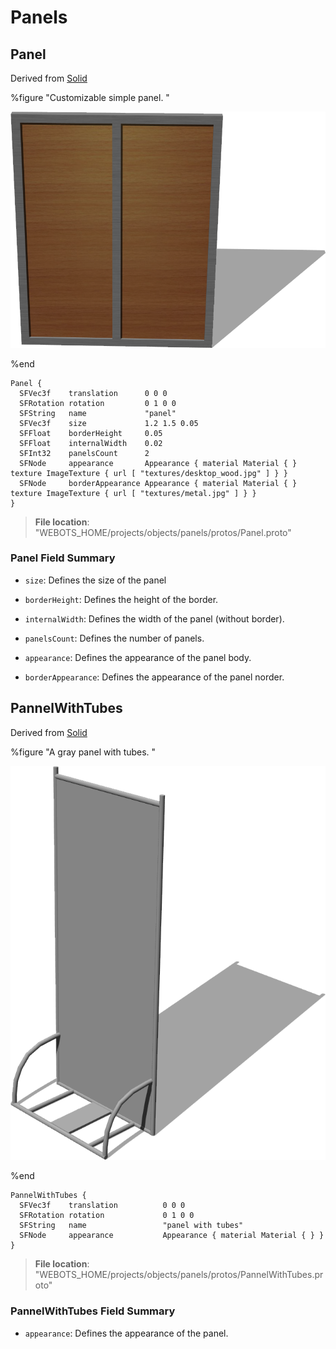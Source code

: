 # Panels

## Panel

Derived from [Solid](../reference/solid.md)

%figure "Customizable simple panel.
"

![Panel](images/objects/panels/Panel/model.png)

%end

```
Panel {
  SFVec3f    translation      0 0 0
  SFRotation rotation         0 1 0 0
  SFString   name             "panel"
  SFVec3f    size             1.2 1.5 0.05                                                                                       
  SFFloat    borderHeight     0.05                                                                                               
  SFFloat    internalWidth    0.02                                                                                               
  SFInt32    panelsCount      2                                                                                                  
  SFNode     appearance       Appearance { material Material { } texture ImageTexture { url [ "textures/desktop_wood.jpg" ] } }  
  SFNode     borderAppearance Appearance { material Material { } texture ImageTexture { url [ "textures/metal.jpg" ] } }         
}
```

> **File location**: "WEBOTS\_HOME/projects/objects/panels/protos/Panel.proto"

### Panel Field Summary

- `size`: Defines the size of the panel

- `borderHeight`: Defines the height of the border.

- `internalWidth`: Defines the width of the panel (without border).

- `panelsCount`: Defines the number of panels.

- `appearance`: Defines the appearance of the panel body.

- `borderAppearance`: Defines the appearance of the panel norder.

## PannelWithTubes

Derived from [Solid](../reference/solid.md)

%figure "A gray panel with tubes.
"

![PannelWithTubes](images/objects/panels/PannelWithTubes/model.png)

%end

```
PannelWithTubes {
  SFVec3f    translation          0 0 0
  SFRotation rotation             0 1 0 0
  SFString   name                 "panel with tubes"
  SFNode     appearance           Appearance { material Material { } }  
}
```

> **File location**: "WEBOTS\_HOME/projects/objects/panels/protos/PannelWithTubes.proto"

### PannelWithTubes Field Summary

- `appearance`: Defines the appearance of the panel.

